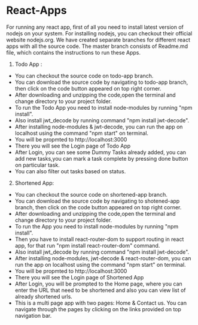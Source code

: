 # React-Apps

For running any react app, first of all you need to install latest version of nodejs on your system. For installing nodejs, you can checkout their official website nodejs.org.
We have created separate branches for different react apps with all the source code. The master branch consists of Readme.md file, which contains the instructions to run these Apps.

1. Todo App :
- You can checkout the source code on todo-app branch.
- You can download the source code by navigating to todo-app branch, then click on the code button appeared on top right corner.
- After downloading and unzipping the code,open the terminal and change directory to your project folder.
- To run the Todo App you need to install node-modules by running "npm install".
- Also install jwt_decode by running command "npm install jwt-decode".
- After installing node-modules & jwt-decode, you can run the app on localhost using the command "npm start" on terminal.
- You will be propmted to http://localhost:3000
- There you will see the Login page of Todo App
- After Login, you can see some Dummy Tasks already added, you can add new tasks,you can mark a task complete by pressing done button on particular task.
- You can also filter out tasks based on status.

2. Shortened App:
- You can checkout the source code on shortened-app branch.
- You can download the source code by navigating to shotened-app branch, then click on the code button appeared on top right corner.
- After downloading and unzipping the code,open the terminal and change directory to your project folder. 
- To run the App you need to install node-modules by running "npm install".
- Then you have to install react-router-dom to support routing in react app, for that run "npm install react-router-dom" command.
- Also install jwt_decode by running command "npm install jwt-decode".
- After installing node-modules, jwt-decode & react-router-dom, you can run the app on localhost using the command "npm start" on terminal.
- You will be propmted to http://localhost:3000
- There you will see the Login page of Shortened App
- After Login, you will be prompted to the Home page, where you can enter the URL that need to be shortened and also you can view list of already shortened urls.
- This is a multi page app with two pages: Home & Contact us. You can navigate through the pages by clicking on the links provided on top navigation bar.
